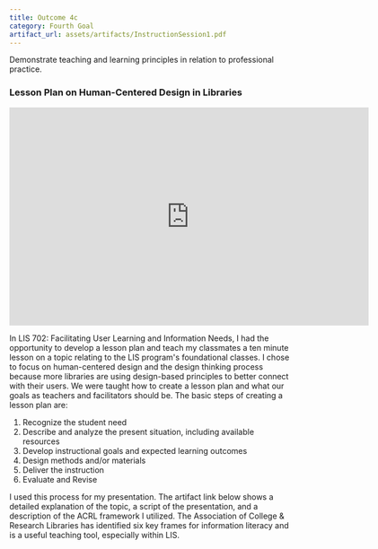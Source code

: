 ```yaml
---
title: Outcome 4c
category: Fourth Goal
artifact_url: assets/artifacts/InstructionSession1.pdf
---
```

Demonstrate teaching and learning principles in relation to professional practice.

### **Lesson Plan on Human-Centered Design in Libraries** ###
<iframe src="https://docs.google.com/presentation/d/e/2PACX-1vQrMYxFskJIspMZBBWlFWMBzZzdZX-cDaNQ9E4Xm-PtxBs1QWG-HOZLRCKjwrTvuJ_AZ48BwUyoNYeD/embed?start=false&loop=true&delayms=3000" frameborder="0" width="640" height="389" allowfullscreen="true" mozallowfullscreen="true" webkitallowfullscreen="true"></iframe>

In LIS 702: Facilitating User Learning and Information Needs, I had the opportunity to develop a lesson plan and teach my classmates a ten minute lesson on a topic relating to the LIS program's foundational classes. I chose to focus on human-centered design and the design thinking process because more libraries are using design-based principles to better connect with their users. We were taught how to create a lesson plan and what our goals as teachers and facilitators should be. The basic steps of creating a lesson plan are:
1. Recognize the student need
2. Describe and analyze the present situation, including available resources
3. Develop instructional goals and expected learning outcomes
4. Design methods and/or materials 
5. Deliver the instruction 
6. Evaluate and Revise

I used this process for my presentation. The artifact link below shows a detailed explanation of the topic, a script of the presentation, and a description of the ACRL framework I utilized. The Association of College & Research Libraries has identified six key frames for information literacy and is a useful teaching tool, especially within LIS. 


